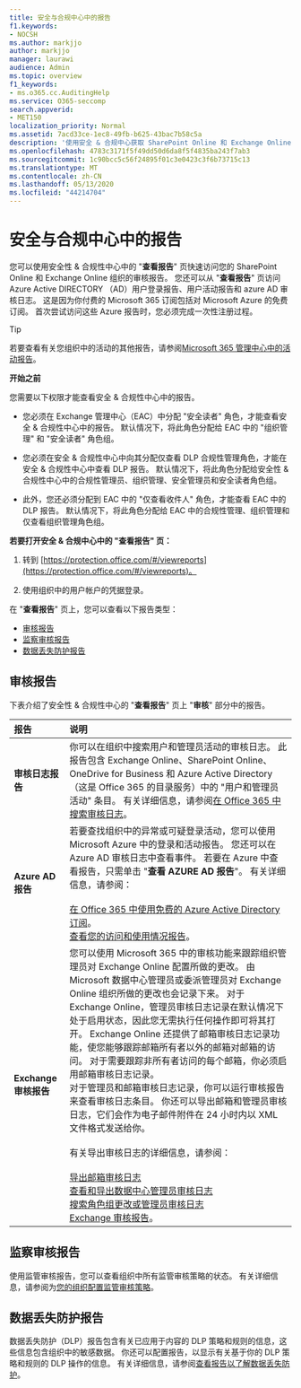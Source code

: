 ```yaml
---
title: 安全与合规中心中的报告
f1.keywords:
- NOCSH
ms.author: markjjo
author: markjjo
manager: laurawi
audience: Admin
ms.topic: overview
f1_keywords:
- ms.o365.cc.AuditingHelp
ms.service: O365-seccomp
search.appverid:
- MET150
localization_priority: Normal
ms.assetid: 7acd33ce-1ec8-49fb-b625-43bac7b58c5a
description: '使用安全 & 合规中心获取 SharePoint Online 和 Exchange Online 组织的各种报告，以及 Azure Active Directory 报告。  '
ms.openlocfilehash: 4783c3171f5f49dd50d6da8f5f4835ba243f7ab3
ms.sourcegitcommit: 1c90bcc5c56f24895f01c3e0423c3f6b73715c13
ms.translationtype: MT
ms.contentlocale: zh-CN
ms.lasthandoff: 05/13/2020
ms.locfileid: "44214704"
---
```

# <a name="reports-in-the-security--compliance-center"></a>安全与合规中心中的报告

您可以使用安全性 & 合规性中心中的 "**查看报告**" 页快速访问您的 SharePoint Online 和 Exchange Online 组织的审核报告。 您还可以从 "**查看报告**" 页访问 Azure Active DIRECTORY （AD）用户登录报告、用户活动报告和 azure AD 审核日志。 这是因为你付费的 Microsoft 365 订阅包括对 Microsoft Azure 的免费订阅。 首次尝试访问这些 Azure 报告时，您必须完成一次性注册过程。 
  
> [!TIP]
> 若要查看有关您组织中的活动的其他报告，请参阅[Microsoft 365 管理中心中的活动报告](https://docs.microsoft.com/microsoft-365/admin/activity-reports/activity-reports)。 
  
 **开始之前**
  
您需要以下权限才能查看安全 & 合规性中心中的报告。
  
- 您必须在 Exchange 管理中心（EAC）中分配 "安全读者" 角色，才能查看安全 & 合规性中心中的报告。 默认情况下，将此角色分配给 EAC 中的 "组织管理" 和 "安全读者" 角色组。
    
- 您必须在安全 & 合规性中心中向其分配仅查看 DLP 合规性管理角色，才能在安全 & 合规性中心中查看 DLP 报告。 默认情况下，将此角色分配给安全性 & 合规性中心中的合规性管理员、组织管理、安全管理员和安全读者角色组。

- 此外，您还必须分配到 EAC 中的 "仅查看收件人" 角色，才能查看 EAC 中的 DLP 报告。 默认情况下，将此角色分配给 EAC 中的合规性管理、组织管理和仅查看组织管理角色组。
  
 **若要打开安全 & 合规中心中的 "查看报告" 页：**
  
1. 转到 [https://protection.office.com/#/viewreports](https://protection.office.com/#/viewreports)。
    
2. 使用组织中的用户帐户的凭据登录。
    
在 "**查看报告**" 页上，您可以查看以下报告类型： 
  
- [审核报告](#auditing-reports)
- [监察审核报告](#supervisory-review-report)
- [数据丢失防护报告](#data-loss-prevention-reports)
    
## <a name="auditing-reports"></a>审核报告

下表介绍了安全性 & 合规性中心的 "**查看报告**" 页上 "**审核**" 部分中的报告。 
  
|**报告**|**说明**|
|:-----|:-----|
|**审核日志报告** <br/> |你可以在组织中搜索用户和管理员活动的审核日志。 此报告包含 Exchange Online、SharePoint Online、OneDrive for Business 和 Azure Active Directory （这是 Office 365 的目录服务）中的 "用户和管理员活动" 条目。 有关详细信息，请参阅[在 Office 365 中搜索审核日志](search-the-audit-log-in-security-and-compliance.md)。  <br/> |
|**Azure AD 报告** <br/> |若要查找组织中的异常或可疑登录活动，您可以使用 Microsoft Azure 中的登录和活动报告。 您还可以在 Azure AD 审核日志中查看事件。 若要在 Azure 中查看报告，只需单击 "**查看 AZURE AD 报告**"。 有关详细信息，请参阅： <br/><br/>[在 Office 365 中使用免费的 Azure Active Directory 订阅](use-your-free-azure-ad-subscription-in-office-365.md)。 <br/> [查看您的访问和使用情况报告](https://go.microsoft.com/fwlink/p/?LinkId=506902)。  <br/> |
|**Exchange 审核报告** <br/> | 您可以使用 Microsoft 365 中的审核功能来跟踪组织管理员对 Exchange Online 配置所做的更改。 由 Microsoft 数据中心管理员或委派管理员对 Exchange Online 组织所做的更改也会记录下来。 对于 Exchange Online，管理员审核日志记录在默认情况下处于启用状态，因此您无需执行任何操作即可将其打开。 Exchange Online 还提供了邮箱审核日志记录功能，使您能够跟踪邮箱所有者以外的邮箱对邮箱的访问。 对于需要跟踪非所有者访问的每个邮箱，你必须启用邮箱审核日志记录。  <br/>  对于管理员和邮箱审核日志记录，你可以运行审核报告来查看审核日志条目。 你还可以导出邮箱和管理员审核日志，它们会作为电子邮件附件在 24 小时内以 XML 文件格式发送给你。 <br/><br/>有关导出审核日志的详细信息，请参阅：  <br/><br/> [导出邮箱审核日志](https://go.microsoft.com/fwlink/p/?LinkID=404104) <br/> [查看和导出数据中心管理员审核日志](https://go.microsoft.com/fwlink/p/?LinkId=404109) <br/> [搜索角色组更改或管理员审核日志](https://go.microsoft.com/fwlink/p/?LinkId=404105) <br/>   [Exchange 审核报告](https://go.microsoft.com/fwlink/p/?LinkID=395232)。  <br/> |
   
## <a name="supervisory-review-report"></a>监察审核报告

使用监管审核报告，您可以查看组织中所有监管审核策略的状态。 有关详细信息，请参阅为[您的组织配置监管审核策略](configure-supervision-policies.md)。
  
## <a name="data-loss-prevention-reports"></a>数据丢失防护报告

数据丢失防护（DLP）报告包含有关已应用于内容的 DLP 策略和规则的信息，这些信息包含组织中的敏感数据。 你还可以配置报告，以显示有关基于你的 DLP 策略和规则的 DLP 操作的信息。 有关详细信息，请参阅[查看报告以了解数据丢失防护](view-the-dlp-reports.md)。
